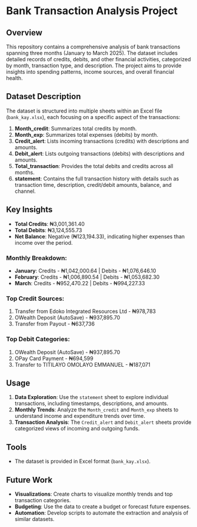 # Bank Transaction Analysis Project

## Overview

This repository contains a comprehensive analysis of bank transactions spanning three months (January to March 2025). The dataset includes detailed records of credits, debits, and other financial activities, categorized by month, transaction type, and description. The project aims to provide insights into spending patterns, income sources, and overall financial health.

## Dataset Description

The dataset is structured into multiple sheets within an Excel file (`bank_kay.xlsx`), each focusing on a specific aspect of the transactions:

1. **Month_credit**: Summarizes total credits by month.
2. **Month_exp**: Summarizes total expenses (debits) by month.
3. **Credit_alert**: Lists incoming transactions (credits) with descriptions and amounts.
4. **Debit_alert**: Lists outgoing transactions (debits) with descriptions and amounts.
5. **Total_transaction**: Provides the total debits and credits across all months.
6. **statement**: Contains the full transaction history with details such as transaction time, description, credit/debit amounts, balance, and channel.

## Key Insights

- **Total Credits**: ₦3,001,361.40
- **Total Debits**: ₦3,124,555.73
- **Net Balance**: Negative (₦123,194.33), indicating higher expenses than income over the period.

### Monthly Breakdown:
- **January**: Credits - ₦1,042,000.64 | Debits - ₦1,076,646.10
- **February**: Credits - ₦1,006,890.54 | Debits - ₦1,053,682.30
- **March**: Credits - ₦952,470.22 | Debits - ₦994,227.33

### Top Credit Sources:
1. Transfer from Edoko Integrated Resources Ltd - ₦978,783
2. OWealth Deposit (AutoSave) - ₦937,895.70
3. Transfer from Payout - ₦637,736

### Top Debit Categories:
1. OWealth Deposit (AutoSave) - ₦937,895.70
2. OPay Card Payment - ₦694,599
3. Transfer to TITILAYO OMOLAYO EMMANUEL - ₦187,071

## Usage

1. **Data Exploration**: Use the `statement` sheet to explore individual transactions, including timestamps, descriptions, and amounts.
2. **Monthly Trends**: Analyze the `Month_credit` and `Month_exp` sheets to understand income and expenditure trends over time.
3. **Transaction Analysis**: The `Credit_alert` and `Debit_alert` sheets provide categorized views of incoming and outgoing funds.

## Tools

- The dataset is provided in Excel format (`bank_kay.xlsx`).

## Future Work

- **Visualizations**: Create charts to visualize monthly trends and top transaction categories.
- **Budgeting**: Use the data to create a budget or forecast future expenses.
- **Automation**: Develop scripts to automate the extraction and analysis of similar datasets.

